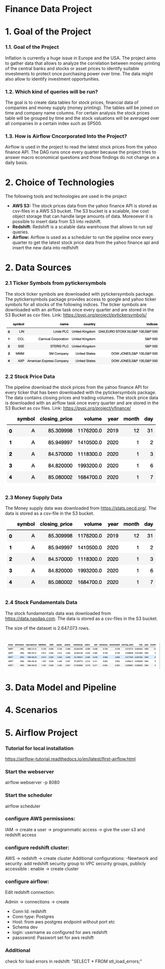
# Finance Data Project

# 1. Goal of the Project

### 1.1. Goal of the Project
Inflation is currently a huge issue in Europe and the USA. 
The project aims to gather data that allows to analyze the correlation between 
money printing of the central banks and stocks or asset prices to identify suitable investments to
protect once purchasing power over time. The data might also allow to identify investment opportunities.

### 1.2. Which kind of queries will be run?
The goal is to create data tables for stock prices, financial data of companies and money supply (money printing).
The tables will be joined on time and company name columns. 
For certain analysis the stock prices table will be grouped by time and the stock valuations will be averaged over
all companies in a certain index such as SP500.

### 1.3. How is Airflow Cncorporated Into the Project?
Airflow is used in the project to read the latest stock prices from the yahoo finance API. 
The DAG runs once every quarter because the project tries to answer macro economical questions and 
those findings do not change on a daily basis.

# 2. Choice of Technologies
The following tools and technologies are used in the project

- **AWS S3:** The stock prices data from the yahoo finance API is stored as csv-files in a AWS S3 bucket.
The S3 bucket is a scalable, low cost object storage that can handle large amounts of data. 
Moreoever it is possible to insert data from S3 into redshift.
- **Redshift:** Redshift is a scalable data warehouse that allows to run sql queries.
- **Airflow:** Airflow is used as a scheduler to run the pipeline once every quarter to get the latest stock price data from the yahoo finance api 
and insert the new data into redfshift

# 2. Data Sources

### 2.1  Ticker Symbols from pytickersymbols
The stock ticker symbols are downloaded with pytickersymbols package.
The pytickersymbols package provides access to google and yahoo ticker symbols for all stocks of the following indices.
The ticker symbols are downloaded with an airflow task once every quarter and are stored in the S3 Bucket as csv files.
Link: https://pypi.org/project/pytickersymbols/

![image_1](img/ticker_example.png)

### 2.2 Stock Price Data 
The pipeline download the stock prices from the yahoo finance API for every ticker that has been downloaded 
with the pytickersymbols package. The data contains closing prices and trading volumes.
The stock price data is downloaded with an airflow task once every quarter and are stored in the S3 Bucket as csv files.
Link: https://pypi.org/project/yfinance/

![image_1](img/stockprices_example.png)

### 2.3 Money Supply Data
The Money supply data was downloaded from https://stats.oecd.org/. The data is stored as a csv-file in the S3 bucket.

![image_1](img/money_supply_example.png)

### 2.4 Stock Fundamentals Data
The stock fundamentals data was downloaded from https://data.nasdaq.com. The data is stored as a csv-files in the S3 bucket.

The size of the dataset is 2.647.073 rows.
#
![image_1](img/fundamentals.png)

# 3. Data Model and Pipeline


# 4. Scenarios

# 5. Airflow Project

### Tutorial for local installation
https://airflow-tutorial.readthedocs.io/en/latest/first-airflow.html

### Start the webserver
airflow webserver -p 8080

### Start the scheduler
airflow scheduler

### configure AWS permissions:
IAM -> create a user -> programmatic access -> give the user s3 and redshift access

### configure redshift cluster:

AWS -> redshift -> create cluster
Additional configurations:
-Newtwork and security: add redshift security group to VPC security groups, publicly accessible : enable
-> create cluster

### configure airflow:
Edit redshift connection:

Admin -> connections -> create
- Conn Id: redshift
- Conn type: Postgres
- Host: from aws postgres endpoint without port etc
- Schema dev
- login: username as configured for aws redshift
- passsword: Passwort set for aws reshift

### Additional

check for load errors in redshift:
"SELECT * FROM stl_load_errors;"
